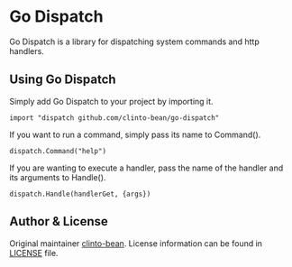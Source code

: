 # Go Dispatch

Go Dispatch is a library for dispatching system commands and http handlers.

## Using Go Dispatch

Simply add Go Dispatch to your project by importing it.

`import "dispatch github.com/clinto-bean/go-dispatch"`

If you want to run a command, simply pass its name to Command().

`dispatch.Command("help")`

If you are wanting to execute a handler, pass the name of the handler and its arguments to Handle().

`dispatch.Handle(handlerGet, {args})`

## Author & License

Original maintainer [clinto-bean](github.com/clinto-bean). License information can be found in [LICENSE](LICENSE) file.
